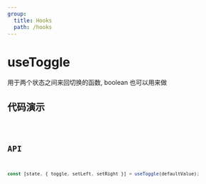 ```yaml
---
group:
  title: Hooks
  path: /hooks
---
```


# useToggle

用于两个状态之间来回切换的函数, boolean 也可以用来做

## 代码演示

<code src='./demo' />

## API

```javascript
const [state, { toggle, setLeft, setRight }] = useToggle(defaultValue);
```
